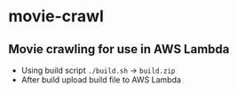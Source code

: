 # movie-crawl

## Movie crawling for use in AWS Lambda

- Using build script `./build.sh` -> `build.zip`
- After build upload build file to AWS Lambda